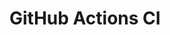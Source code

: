 # GitHub Actions CI


























































































































































































































































































































































































































































































































































































































































































































































































































































































































































































































































































































































































































































































































































































































































































































































































































































































































































































































































































































































































































































































































































































































































































































































































































































































































































































































































































































































































































































































































































































































































































































































































































































































































































































































































































































